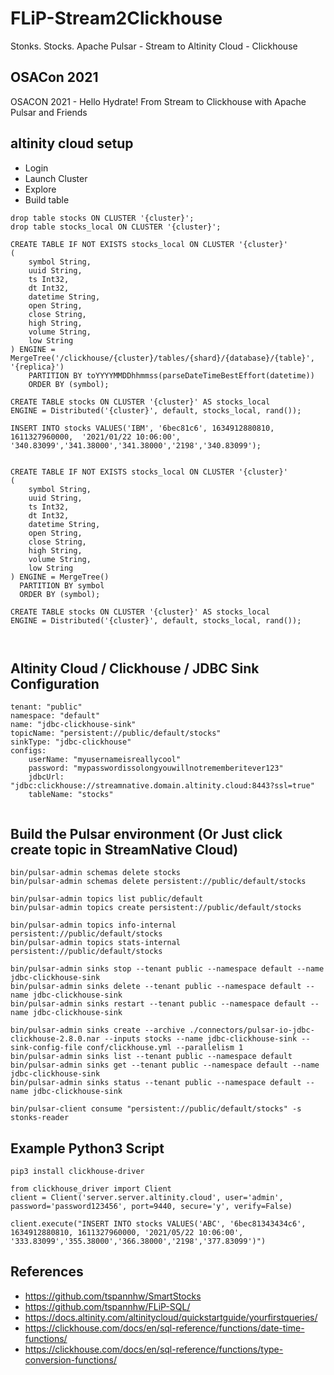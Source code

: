 # FLiP-Stream2Clickhouse

Stonks. Stocks.   Apache Pulsar - Stream to Altinity Cloud - Clickhouse

## OSACon 2021

OSACON 2021 - Hello Hydrate! From Stream to Clickhouse with Apache Pulsar and Friends


## altinity cloud setup

* Login
* Launch Cluster
* Explore
* Build table


```
drop table stocks ON CLUSTER '{cluster}';
drop table stocks_local ON CLUSTER '{cluster}';

CREATE TABLE IF NOT EXISTS stocks_local ON CLUSTER '{cluster}'
(
    symbol String, 
    uuid String,
    ts Int32,
    dt Int32,
    datetime String,
    open String, 
    close String,
    high String,
    volume String,
    low String
) ENGINE = MergeTree('/clickhouse/{cluster}/tables/{shard}/{database}/{table}', '{replica}')
    PARTITION BY toYYYYMMDDhhmmss(parseDateTimeBestEffort(datetime))
    ORDER BY (symbol);
    
CREATE TABLE stocks ON CLUSTER '{cluster}' AS stocks_local
ENGINE = Distributed('{cluster}', default, stocks_local, rand());

INSERT INTO stocks VALUES('IBM', '6bec81c6', 1634912880810, 1611327960000,  '2021/01/22 10:06:00', '340.83099','341.38000','341.38000','2198','340.83099');


CREATE TABLE IF NOT EXISTS stocks_local ON CLUSTER '{cluster}'
(
    symbol String, 
    uuid String,
    ts Int32,
    dt Int32,
    datetime String,
    open String, 
    close String,
    high String,
    volume String,
    low String
) ENGINE = MergeTree()
  PARTITION BY symbol
  ORDER BY (symbol);
  
CREATE TABLE stocks ON CLUSTER '{cluster}' AS stocks_local
ENGINE = Distributed('{cluster}', default, stocks_local, rand());

 
```

## Altinity Cloud / Clickhouse / JDBC Sink Configuration

```
tenant: "public"
namespace: "default"
name: "jdbc-clickhouse-sink"
topicName: "persistent://public/default/stocks"
sinkType: "jdbc-clickhouse"
configs:
    userName: "myusernameisreallycool"
    password: "mypasswordissolongyouwillnotrememberitever123"
    jdbcUrl: "jdbc:clickhouse://streamnative.domain.altinity.cloud:8443?ssl=true"
    tableName: "stocks"
    
```

## Build the Pulsar environment (Or Just click create topic in StreamNative Cloud)

```
bin/pulsar-admin schemas delete stocks
bin/pulsar-admin schemas delete persistent://public/default/stocks

bin/pulsar-admin topics list public/default
bin/pulsar-admin topics create persistent://public/default/stocks

bin/pulsar-admin topics info-internal persistent://public/default/stocks
bin/pulsar-admin topics stats-internal persistent://public/default/stocks

bin/pulsar-admin sinks stop --tenant public --namespace default --name jdbc-clickhouse-sink
bin/pulsar-admin sinks delete --tenant public --namespace default --name jdbc-clickhouse-sink
bin/pulsar-admin sinks restart --tenant public --namespace default --name jdbc-clickhouse-sink

bin/pulsar-admin sinks create --archive ./connectors/pulsar-io-jdbc-clickhouse-2.8.0.nar --inputs stocks --name jdbc-clickhouse-sink --sink-config-file conf/clickhouse.yml --parallelism 1
bin/pulsar-admin sinks list --tenant public --namespace default
bin/pulsar-admin sinks get --tenant public --namespace default --name jdbc-clickhouse-sink
bin/pulsar-admin sinks status --tenant public --namespace default --name jdbc-clickhouse-sink

bin/pulsar-client consume "persistent://public/default/stocks" -s stonks-reader

```
## Example Python3 Script

```
pip3 install clickhouse-driver

from clickhouse_driver import Client
client = Client('server.server.altinity.cloud', user='admin', password='password123456', port=9440, secure='y', verify=False)

client.execute("INSERT INTO stocks VALUES('ABC', '6bec81343434c6', 1634912880810, 1611327960000, '2021/05/22 10:06:00', '333.83099','355.38000','366.38000','2198','377.83099')")

```

## References

* https://github.com/tspannhw/SmartStocks
* https://github.com/tspannhw/FLiP-SQL/
* https://docs.altinity.com/altinitycloud/quickstartguide/yourfirstqueries/
* https://clickhouse.com/docs/en/sql-reference/functions/date-time-functions/
* https://clickhouse.com/docs/en/sql-reference/functions/type-conversion-functions/
